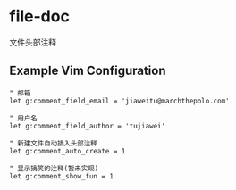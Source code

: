 # file-doc

文件头部注释

## Example Vim Configuration

```vimscript
" 邮箱
let g:comment_field_email = 'jiaweitu@marchthepolo.com'

" 用户名
let g:comment_field_author = 'tujiawei'

" 新建文件自动插入头部注释
let g:comment_auto_create = 1

" 显示搞笑的注释(暂未实现)
let g:comment_show_fun = 1
```
<!-- 添加 <C-i> 插入注释 -->
<!-- 快捷键冲突 -->
<!-- let g:comment_auto_map = 1 -->
